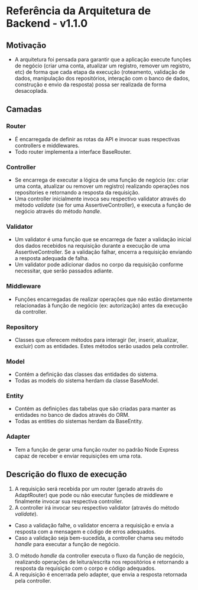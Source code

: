 # Referência da Arquitetura de Backend - v1.1.0

## Motivação

- A arquitetura foi pensada para garantir que a aplicação execute funções de negócio (criar uma conta, atualizar um registro, remover um registro, etc) de forma que cada etapa da execução (roteamento, validação de dados, manipulação dos repositórios, interação com o banco de dados, construção e envio da resposta) possa ser realizada de forma desacoplada.

## Camadas

### Router

- É encarregada de definir as rotas da API e invocar suas respectivas controllers e middlewares.
- Todo router implementa a interface BaseRouter.

### Controller

- Se encarrega de executar a lógica de uma função de negócio (ex: criar uma conta, atualizar ou remover um registro) realizando operações nos repositories e retornando a resposta da requisição.
- Uma controller inicialmente invoca seu respectivo validator através do método _validate_ (se for uma AssertiveController), e executa a função de negócio através do método _handle_.

### Validator

- Um validator é uma função que se encarrega de fazer a validação inicial dos dados recebidos na requisição durante a execução de uma AssertiveController. Se a validação falhar, encerra a requisição enviando a resposta adequada de falha.
- Um validator pode adicionar dados no corpo da requisição conforme necessitar, que serão passados adiante.

### Middleware

- Funções encarregadas de realizar operações que não estão diretamente relacionadas à função de negócio (ex: autorização) antes da execução da controller.

### Repository

- Classes que oferecem métodos para interagir (ler, inserir, atualizar, excluir) com as entidades. Estes métodos serão usados pela controller.

### Model

- Contém a definição das classes das entidades do sistema.
- Todas as models do sistema herdam da classe BaseModel.

### Entity

- Contém as definições das tabelas que são criadas para manter as entidades no banco de dados através do ORM.
- Todas as entities do sistemas herdam da BaseEntity.

### Adapter

- Tem a função de gerar uma função router no padrão Node Express capaz de receber e enviar requisições em uma rota.

## Descrição do fluxo de execução

1. A requisição será recebida por um router (gerado através do AdaptRouter) que pode ou não executar funções de middlewre e finalmente invocar sua respectiva controller.
2. A controller irá invocar seu respectivo validator (através do método _validate_).

- Caso a validação falhe, o validator encerra a requisição e envia a resposta com a mensagem e código de erros adequados.
- Caso a validação seja bem-sucedida, a controller chama seu método _handle_ para executar a função de negócio.

3. O método _handle_ da controller executa o fluxo da função de negócio, realizando operações de leitura/escrita nos repositórios e retornando a resposta da requisição com o corpo e código adequados.
4. A requisição é encerrada pelo adapter, que envia a resposta retornada pela controller.
